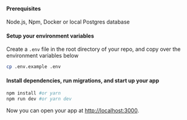 #### Prerequisites
Node.js, Npm, Docker or local Postgres database
#### Setup your environment variables
Create a `.env` file in the root directory of your repo, and copy over the environment variables below
```bash
cp .env.example .env
```

#### Install dependencies, run migrations, and start up your app
```bash
npm install #or yarn
npm run dev #or yarn dev
```
Now you can open your app at [http://localhost:3000](http://localhost:3000).
